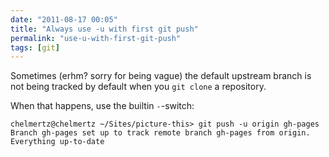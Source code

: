 ```yaml
---
date: "2011-08-17 00:05"
title: "Always use -u with first git push"
permalink: "use-u-with-first-git-push"
tags: [git]
---
```


Sometimes (erhm? sorry for being vague) the default upstream branch is not being tracked by default when you `git clone` a repository.

When that happens, use the builtin `-`-switch:

    chelmertz@chelmertz ~/Sites/picture-this> git push -u origin gh-pages
    Branch gh-pages set up to track remote branch gh-pages from origin.
    Everything up-to-date

